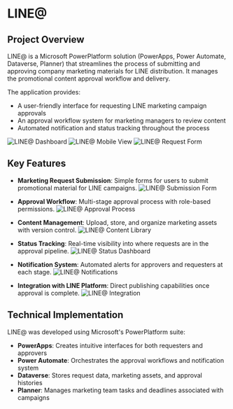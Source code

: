 # LINE@

## Project Overview
LINE@ is a Microsoft PowerPlatform solution (PowerApps, Power Automate, Dataverse, Planner) that streamlines the process of submitting and approving company marketing materials for LINE distribution. It manages the promotional content approval workflow and delivery.

The application provides:
- A user-friendly interface for requesting LINE marketing campaign approvals
- An approval workflow system for marketing managers to review content
- Automated notification and status tracking throughout the process

![LINE@ Dashboard](Images/LINE%20Dashboard.png)
![LINE@ Mobile View](Images/LINE%20Mobile.png)
![LINE@ Request Form](Images/LINE%20Form.png)

## Key Features
- **Marketing Request Submission**: Simple forms for users to submit promotional material for LINE campaigns.
![LINE@ Submission Form](Images/LINE%20Submission%20Form.png)

- **Approval Workflow**: Multi-stage approval process with role-based permissions.
![LINE@ Approval Process](Images/LINE%20Approval%20Workflow.png)

- **Content Management**: Upload, store, and organize marketing assets with version control.
![LINE@ Content Library](Images/LINE%20Content%20Library.png)

- **Status Tracking**: Real-time visibility into where requests are in the approval pipeline.
![LINE@ Status Dashboard](Images/LINE%20Status%20Dashboard.png)

- **Notification System**: Automated alerts for approvers and requesters at each stage.
![LINE@ Notifications](Images/LINE%20Notifications.png)

- **Integration with LINE Platform**: Direct publishing capabilities once approval is complete.
![LINE@ Integration](Images/LINE%20Integration.png)

## Technical Implementation
LINE@ was developed using Microsoft's PowerPlatform suite:
- **PowerApps**: Creates intuitive interfaces for both requesters and approvers
- **Power Automate**: Orchestrates the approval workflows and notification system
- **Dataverse**: Stores request data, marketing assets, and approval histories
- **Planner**: Manages marketing team tasks and deadlines associated with campaigns

